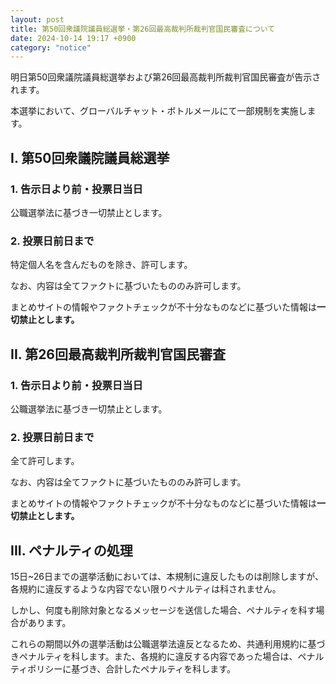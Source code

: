 ```yaml
---
layout: post
title: 第50回衆議院議員総選挙・第26回最高裁判所裁判官国民審査について
date: 2024-10-14 19:17 +0900
category: "notice"
---
```


明日第50回衆議院議員総選挙および第26回最高裁判所裁判官国民審査が告示されます。

本選挙において、グローバルチャット・ボトルメールにて一部規制を実施します。

## I. 第50回衆議院議員総選挙

### 1. 告示日より前・投票日当日

公職選挙法に基づき一切禁止とします。

### 2. 投票日前日まで

特定個人名を含んだものを除き、許可します。

なお、内容は全てファクトに基づいたもののみ許可します。

まとめサイトの情報やファクトチェックが不十分なものなどに基づいた情報は**一切禁止とします。**

## II. 第26回最高裁判所裁判官国民審査

### 1. 告示日より前・投票日当日

公職選挙法に基づき一切禁止とします。

### 2. 投票日前日まで

全て許可します。

なお、内容は全てファクトに基づいたもののみ許可します。

まとめサイトの情報やファクトチェックが不十分なものなどに基づいた情報は**一切禁止とします。**

## III. ペナルティの処理

15日~26日までの選挙活動においては、本規制に違反したものは削除しますが、各規約に違反するような内容でない限りペナルティは科されません。

しかし、何度も削除対象となるメッセージを送信した場合、ペナルティを科す場合があります。

これらの期間以外の選挙活動は公職選挙法違反となるため、共通利用規約に基づきペナルティを科します。また、各規約に違反する内容であった場合は、ペナルティポリシーに基づき、合計したペナルティを科します。
